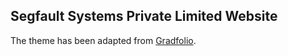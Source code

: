 ## Segfault Systems Private Limited Website

The theme has been adapted from [Gradfolio](https://github.com/jitinnair1/gradfolio).
